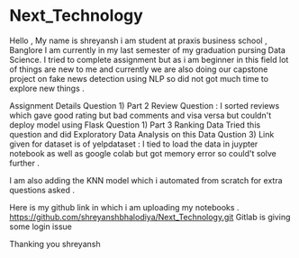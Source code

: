 # Next_Technology

Hello ,
My name is shreyansh i am student at praxis business school , Banglore 
I am currently in my last semester of my graduation pursing Data Science.
I tried to complete assignment but as i am beginner in this field lot of things are new to me and currently we are also doing our capstone project on fake news detection 
using NLP so did not got much time to explore new things .

Assignment Details 
Question 1) Part 2 
Review Question : I sorted reviews which gave good rating but bad comments and visa versa but couldn't deploy model using Flask 
 Question 1) Part 3 Ranking Data 
 Tried this question and did Exploratory Data Analysis on this Data
 Qustion 3) 
 Link given for dataset is of yelpdataset :   I tied to load the data in juypter notebook as well as google colab but got memory error so could't solve further .
 
 I am also adding the KNN model which i automated from scratch for extra questions asked .

 
  Here is my github link in which i am uploading my notebooks .
  https://github.com/shreyanshbhalodiya/Next_Technology.git
  Gitlab is giving some login issue
  
  
  Thanking you 
  shreyansh 
